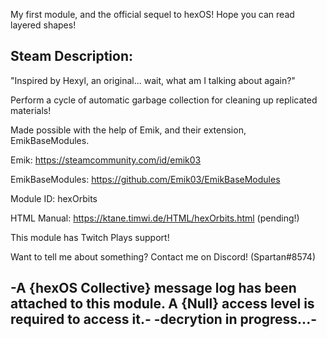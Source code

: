 My first module, and the official sequel to hexOS!
Hope you can read layered shapes!

Steam Description:
---
"Inspired by Hexyl, an original... wait, what am I talking about again?"

Perform a cycle of automatic garbage collection for cleaning up replicated materials!


Made possible with the help of Emik, and their extension, EmikBaseModules.

Emik: https://steamcommunity.com/id/emik03

EmikBaseModules: https://github.com/Emik03/EmikBaseModules


Module ID: hexOrbits

HTML Manual: https://ktane.timwi.de/HTML/hexOrbits.html (pending!)

This module has Twitch Plays support!

Want to tell me about something? Contact me on Discord! (Spartan#8574)


-A {hexOS Collective} message log has been attached to this module. A {Null} access level is required to access it.-
-decrytion in progress...-
---
